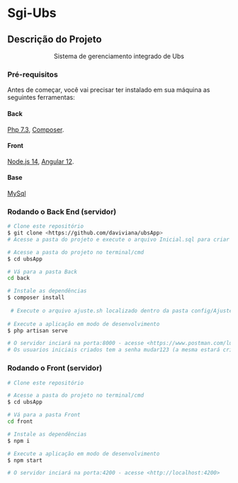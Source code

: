 # Sgi-Ubs

## Descrição do Projeto
<p align="center">Sistema de gerenciamento integrado de Ubs</p>

### Pré-requisitos

Antes de começar, você vai precisar ter instalado em sua máquina as seguintes ferramentas:

#### Back
[Php 7.3](https://www.php.net/downloads.php), [Composer](https://getcomposer.org/download/).
#### Front
[Node.js 14](https://nodejs.org/en/download/releases/), [Angular 12](https://angular.io/guide/setup-local). 

#### Base 
[MySql](https://dev.mysql.com/downloads/mysql/)

### Rodando o Back End (servidor)

```bash
# Clone este repositório
$ git clone <https://github.com/daviviana/ubsApp>
# Acesse a pasta do projeto e execute o arquivo Inicial.sql para criar a base e inserir os dados iniciais

# Acesse a pasta do projeto no terminal/cmd
$ cd ubsApp

# Vá para a pasta Back
cd back

# Instale as dependências
$ composer install
 
 # Execute o arquivo ajuste.sh localizado dentro da pasta config/AjusteTymonJWT
 
# Execute a aplicação em modo de desenvolvimento
$ php artisan serve

# O servidor inciará na porta:8000 - acesse <https://www.postman.com/lugester/workspace/tcc> caso queira executar apenas chamadas do back
# Os usuarios iniciais criados tem a senha mudar123 (a mesma estará criptografada na base)
```

### Rodando o Front (servidor)

```bash
# Clone este repositório

# Acesse a pasta do projeto no terminal/cmd
$ cd ubsApp

# Vá para a pasta Front
cd front

# Instale as dependências
$ npm i

# Execute a aplicação em modo de desenvolvimento
$ npm start

# O servidor inciará na porta:4200 - acesse <http://localhost:4200>
```
